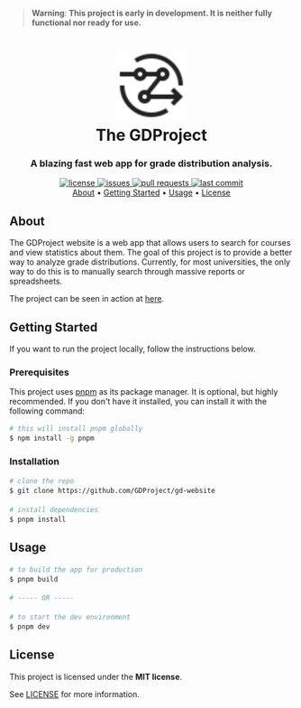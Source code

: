 > **Warning**: **This project is early in development. It is neither fully functional nor ready for use.**

<h1 align="center">
  <a href="https://gd.adibarra.com/">
    <img src="./public/favicon.svg" alt="Logo" height="128">
  </a>
  <br>
  The GDProject
</h1>

<h3 align="center"><strong>A blazing fast web app for grade distribution analysis.</strong></h3>


<p align="center">
  <a href="#">
    <img src="https://img.shields.io/github/license/GDProject/gd-website" alt="license">
  </a>
  <a href="#">
    <img src="https://img.shields.io/github/issues/GDProject/gd-website" alt="issues">
  </a>
  <a href="#">
    <img src="https://img.shields.io/github/issues-pr-closed/GDProject/gd-website?color=g" alt="pull requests">
  </a>
  <a href="#">
    <img src="https://img.shields.io/github/last-commit/GDProject/gd-website" alt="last commit">
  </a>
  <br />
  <a href="#about">About</a> •
  <a href="#getting-started">Getting Started</a> •
  <a href="#usage">Usage</a> •
  <a href="#license">License</a>
</p>

<!-- ![screenshot](./.github/screenshot.png) -->

## About

The GDProject website is a web app that allows users to search for courses and view statistics about them. The goal of this project is to provide a better way to analyze grade distributions. Currently, for most universities, the only way to do this is to manually search through massive reports or spreadsheets.

The project can be seen in action at [here](https://gd.adibarra.com/).

## Getting Started

If you want to run the project locally, follow the instructions below.

### Prerequisites

This project uses [pnpm](https://pnpm.io/) as its package manager. It is optional, but highly recommended. If you don't have it installed, you can install it with the following command:

```bash
# this will install pnpm globally
$ npm install -g pnpm
```

### Installation
```bash
# clone the repo
$ git clone https://github.com/GDProject/gd-website

# install dependencies
$ pnpm install
```

## Usage
```bash
# to build the app for production
$ pnpm build

# ----- OR -----

# to start the dev environment
$ pnpm dev
```

## License

This project is licensed under the **MIT license**.

See [LICENSE](./LICENSE) for more information.
